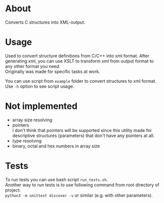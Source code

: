 # About
Converts C structures into XML-output.

# Usage
Used to convert structure definitions from C/C++ into xml format. After generating xml, 
you can use XSLT to transform xml from output format to any other format you need.  
Originally was made for specific tasks at work.  

You can use script from `example` folder to convert structures to xml format.
Use `-h` option to see script usage.

# Not implemented
- array size resolving
- pointers  
I don't think that pointers will be supported since this utility made for
descriptive structures (parameters) that don't have any pointers at all.
- type resolving
- binary, octal and hex numbers in array size

# Tests
To run tests you can use bash script `run_tests.sh`.  
Another way to run tests is to use following command from root directory of project:  
`python3 -m unittest discover -v` or similar (e.g. with other parameters).
